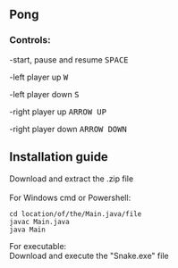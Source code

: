 ## Pong
### Controls:

-start, pause and resume <kbd>SPACE</kbd>

-left player up <kbd>W</kbd>

-left player down <kbd>S</kbd>
 
-right player up <kbd>ARROW UP</kbd>

-right player down <kbd>ARROW DOWN</kbd>

## Installation guide
Download and extract the .zip file <br> <br>
For Windows cmd or Powershell:
```
cd location/of/the/Main.java/file
javac Main.java
java Main
```
For executable: <br>
Download and execute the "Snake.exe" file
